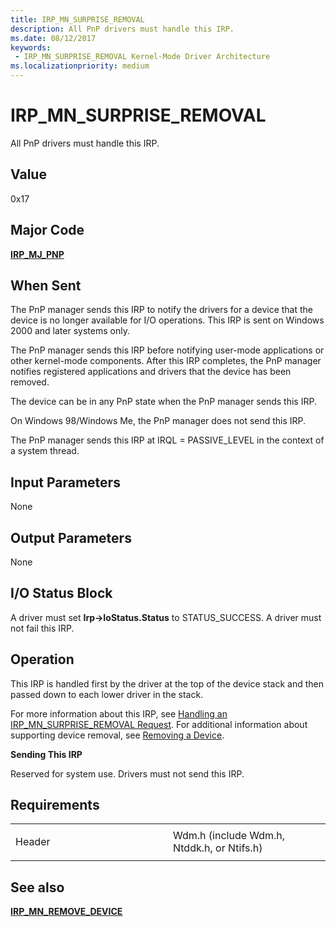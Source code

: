 ```yaml
---
title: IRP_MN_SURPRISE_REMOVAL
description: All PnP drivers must handle this IRP.
ms.date: 08/12/2017
keywords:
 - IRP_MN_SURPRISE_REMOVAL Kernel-Mode Driver Architecture
ms.localizationpriority: medium
---
```


# IRP\_MN\_SURPRISE\_REMOVAL


All PnP drivers must handle this IRP.

## Value

0x17

Major Code
----------

[**IRP\_MJ\_PNP**](irp-mj-pnp.md)

When Sent
---------

The PnP manager sends this IRP to notify the drivers for a device that the device is no longer available for I/O operations. This IRP is sent on Windows 2000 and later systems only.

The PnP manager sends this IRP before notifying user-mode applications or other kernel-mode components. After this IRP completes, the PnP manager notifies registered applications and drivers that the device has been removed.

The device can be in any PnP state when the PnP manager sends this IRP.

On Windows 98/Windows Me, the PnP manager does not send this IRP.

The PnP manager sends this IRP at IRQL = PASSIVE\_LEVEL in the context of a system thread.

## Input Parameters


None

## Output Parameters


None

## I/O Status Block


A driver must set **Irp-&gt;IoStatus.Status** to STATUS\_SUCCESS. A driver must not fail this IRP.

Operation
---------

This IRP is handled first by the driver at the top of the device stack and then passed down to each lower driver in the stack.

For more information about this IRP, see [Handling an IRP\_MN\_SURPRISE\_REMOVAL Request](./handling-an-irp-mn-surprise-removal-request.md). For additional information about supporting device removal, see [Removing a Device](./removing-a-device-in-a-function-driver.md).

**Sending This IRP**

Reserved for system use. Drivers must not send this IRP.

Requirements
------------

<table>
<colgroup>
<col width="50%" />
<col width="50%" />
</colgroup>
<tbody>
<tr class="odd">
<td><p>Header</p></td>
<td>Wdm.h (include Wdm.h, Ntddk.h, or Ntifs.h)</td>
</tr>
</tbody>
</table>

## See also


[**IRP\_MN\_REMOVE\_DEVICE**](irp-mn-remove-device.md)

